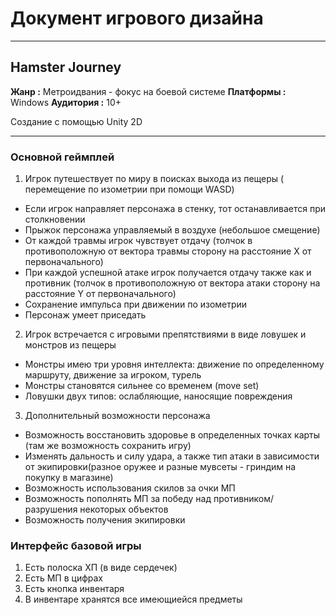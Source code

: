 # Документ игрового дизайна
***
## Hamster Journey

**Жанр :** Метроидвания - фокус на боевой системе
**Платформы :** Windows
**Аудитория :** 10+

Создание с помощью Unity 2D
***  
### Основной геймплей

1. Игрок путешествует по миру в поисках выхода из пещеры ( перемещение по изометрии при помощи WASD)
* Если игрок направляет персонажа в стенку, тот останавливается при столкновении
* Прыжок персонажа управляемый в воздухе (небольшое смещение)
* От каждой травмы игрок чувствует отдачу (толчок в противоположную от вектора травмы сторону на расстояние Х от первоначального)
* При каждой успешной атаке игрок получается отдачу также как и противник (толчок в противоположную от вектора атаки сторону на расстояние Y от первоначального)
* Сохранение импульса при движении по изометрии
* Персонаж умеет приседать
2. Игрок встречается с игровыми препятствиями в виде ловушек и монстров из пещеры
* Монстры имею три уровня интеллекта: движение по определенному маршруту, движение за игроком, турель
* Монстры становятся сильнее со временем (move set)
* Ловушки двух типов: ослабляющие, наносящие повреждения 
3. Дополнительный возможности персонажа
* Возможность восстановить здоровье в определенных точках карты (там же возможность сохранить игру)
* Изменять дальность и силу удара, а также тип атаки в зависимости от экипировки(разное оружее и разные мувсеты - гриндим на покупку в магазине)
* Возможность использования скилов за очки МП
* Возможность пополнять МП за победу над противником/разрушения некоторых объектов
* Возможность получения экипировки
 
### Интерфейс базовой игры

1. Есть полоска ХП (в виде сердечек)
2. Есть МП в цифрах
3. Есть кнопка инвентаря
4. В инвентаре хранятся все имеющиейся предметы
